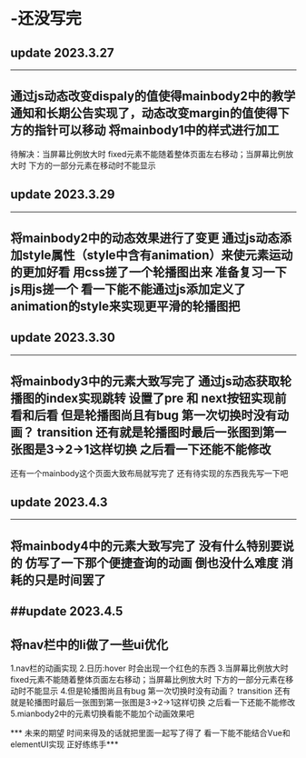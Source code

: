 # -还没写完

## update 2023.3.27 
---
通过js动态改变dispaly的值使得mainbody2中的教学通知和长期公告实现了，动态改变margin的值使得下方的指针可以移动
将mainbody1中的样式进行加工
---
待解决：当屏幕比例放大时 fixed元素不能随着整体页面左右移动；当屏幕比例放大时 下方的一部分元素在移动时不能显示

## update 2023.3.29
---
将mainbody2中的动态效果进行了变更 通过js动态添加style属性（style中含有animation）来使元素运动的更加好看
用css搓了一个轮播图出来 准备复习一下js用js搓一个
看一下能不能通过js添加定义了animation的style来实现更平滑的轮播图把
---

## update 2023.3.30
---
将mainbody3中的元素大致写完了 通过js动态获取轮播图的index实现跳转 设置了pre 和 next按钮实现前看和后看
但是轮播图尚且有bug 第一次切换时没有动画？ transition 还有就是轮播图时最后一张图到第一张图是3->2->1这样切换 之后看一下还能不能修改
---
还有一个mainbody这个页面大致布局就写完了 还有待实现的东西我先写一下吧


## update 2023.4.3
---
将mainbody4中的元素大致写完了 没有什么特别要说的 仿写了一下那个便捷查询的动画 倒也没什么难度 消耗的只是时间罢了
---

##update 2023.4.5
---
将nav栏中的li做了一些ui优化
---

1.nav栏的动画实现
2.日历:hover 时会出现一个红色的东西
3.当屏幕比例放大时 fixed元素不能随着整体页面左右移动；当屏幕比例放大时 下方的一部分元素在移动时不能显示
4.但是轮播图尚且有bug 第一次切换时没有动画？ transition 还有就是轮播图时最后一张图到第一张图是3->2->1这样切换 之后看一下还能不能修改
5.mianbody2中的元素切换看能不能加个动画效果吧

*** 未来的期望 时间来得及的话就把里面一起写了得了 看一下能不能结合Vue和elementUI实现 正好练练手***
